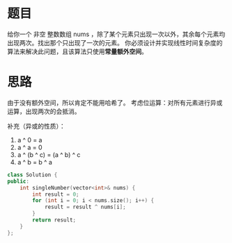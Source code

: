 # 题目
给你一个 非空 整数数组 nums ，除了某个元素只出现一次以外，其余每个元素均出现两次。找出那个只出现了一次的元素。
你必须设计并实现线性时间复杂度的算法来解决此问题，且该算法只使用**常量额外空间**。

# 思路
由于没有额外空间，所以肯定不能用哈希了。
考虑位运算：对所有元素进行异或运算，出现两次的会抵消。

补充（异或的性质）：

1.  a ^ 0 = a 
2.  a ^ a = 0 
3.  a ^ (b ^ c) = (a ^ b) ^ c 
4.  a ^ b = b ^ a 

```c++
class Solution {
public:
    int singleNumber(vector<int>& nums) {
        int result = 0;
        for (int i = 0; i < nums.size(); i++) {
            result = result ^ nums[i];
        }
        return result;
    }
};
```